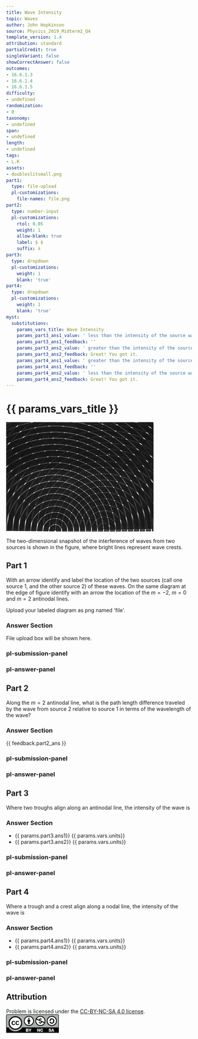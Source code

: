 ```yaml
---
title: Wave Intensity
topic: Waves
author: John Hopkinson
source: Physics_2019_Midterm2_Q4
template_version: 1.4
attribution: standard
partialCredit: true
singleVariant: false
showCorrectAnswer: false
outcomes:
- 16.6.1.3
- 16.6.1.4
- 16.6.1.5
difficulty:
- undefined
randomization:
- 0
taxonomy:
- undefined
span:
- undefined
length:
- undefined
tags:
- L.K
assets:
- doubleslitsmall.png
part1:
  type: file-upload
  pl-customizations:
    file-names: file.png
part2:
  type: number-input
  pl-customizations:
    rtol: 0.05
    weight: 1
    allow-blank: true
    label: $ $
    suffix: λ
part3:
  type: dropdown
  pl-customizations:
    weight: 1
    blank: 'true'
part4:
  type: dropdown
  pl-customizations:
    weight: 1
    blank: 'true'
myst:
  substitutions:
    params_vars_title: Wave Intensity
    params_part3_ans1_value: ' less than the intensity of the source waves.'
    params_part3_ans1_feedback: ''
    params_part3_ans2_value: ' greater than the intensity of the source waves.'
    params_part3_ans2_feedback: Great! You got it.
    params_part4_ans1_value: ' greater than the intensity of the source waves.'
    params_part4_ans1_feedback: ''
    params_part4_ans2_value: ' less than the intensity of the source waves.'
    params_part4_ans2_feedback: Great! You got it.
---
```

# {{ params_vars_title }}
<img src="doubleslitsmall.png" width="400">

The two-dimensional snapshot of the interference of waves from two sources is shown in the figure, where bright lines represent wave crests.

## Part 1

With an arrow identify and label the location of the two sources (call one source 1, and the other source 2) of these waves. On the same diagram at the edge of figure identify with an arrow the location of the $m = -2$, $m = 0$ and $m = 2$ antinodal lines.

Upload your labeled diagram as png named 'file'.

### Answer Section

File upload box will be shown here.

### pl-submission-panel

### pl-answer-panel

## Part 2

Along the $m = 2$ antinodal line, what is the path length difference traveled by the wave from source 2 relative to source 1 in terms of the wavelength of the wave?

### Answer Section

{{ feedback.part2_ans }}

### pl-submission-panel

### pl-answer-panel

## Part 3

Where two troughs align along an antinodal line, the intensity of the wave is

### Answer Section

- {{ params.part3.ans1}} {{ params.vars.units}}
- {{ params.part3.ans2}} {{ params.vars.units}}

### pl-submission-panel

### pl-answer-panel

## Part 4

Where a trough and a crest align along a nodal line, the intensity of the wave is

### Answer Section

- {{ params.part4.ans1}} {{ params.vars.units}}
- {{ params.part4.ans2}} {{ params.vars.units}}

### pl-submission-panel

### pl-answer-panel

## Attribution

Problem is licensed under the [CC-BY-NC-SA 4.0 license](https://creativecommons.org/licenses/by-nc-sa/4.0/).<br> ![The Creative Commons 4.0 license requiring attribution-BY, non-commercial-NC, and share-alike-SA license.](https://raw.githubusercontent.com/firasm/bits/master/by-nc-sa.png)